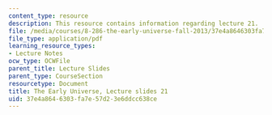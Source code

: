 ```yaml
---
content_type: resource
description: This resource contains information regarding lecture 21.
file: /media/courses/8-286-the-early-universe-fall-2013/37e4a8646303fa7e57d23e6ddcc638ce_MIT8_286F13_lec21.pdf
file_type: application/pdf
learning_resource_types:
- Lecture Notes
ocw_type: OCWFile
parent_title: Lecture Slides
parent_type: CourseSection
resourcetype: Document
title: The Early Universe, Lecture slides 21
uid: 37e4a864-6303-fa7e-57d2-3e6ddcc638ce
---
```

